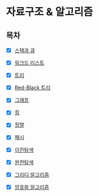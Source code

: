 # 자료구조 & 알고리즘

## 목차

* [x] [스택과 큐](https://github.com/jhy0285/CS-ALL-IN-ONE/blob/main/Algorithm/algorithm_stack_and_queue.md)

* [x] [링크드 리스트](https://github.com/jhy0285/CS-ALL-IN-ONE/blob/main/Algorithm/algorithm_linkedlist.md)

* [x] [트리](https://github.com/jhy0285/CS-ALL-IN-ONE/blob/main/Algorithm/algorithm_tree.md)

* [x] [Red-Black 트리](https://github.com/jhy0285/CS-ALL-IN-ONE/blob/main/Algorithm/algorithm_red_black_tree.md)

* [x] [그래프](https://github.com/jhy0285/CS-ALL-IN-ONE/blob/main/Algorithm/algorithm_graph.md)

* [x] [힙](https://github.com/jhy0285/CS-ALL-IN-ONE/blob/main/Algorithm/algorithm_heap.md)

* [x] [정렬](https://github.com/jhy0285/CS-ALL-IN-ONE/blob/main/Algorithm/algorithm_sort.md)

* [x] [해시](https://github.com/jhy0285/CS-ALL-IN-ONE/blob/main/Algorithm/algorithm_hash.md)

* [x] [이진탐색](https://github.com/jhy0285/CS-ALL-IN-ONE/blob/main/Algorithm/algorithm_binary_search.md)

* [x] [완전탐색](https://github.com/jhy0285/CS-ALL-IN-ONE/blob/main/Algorithm/algorithm_brute_force_search.md)

* [x] [그리디 알고리즘](https://github.com/jhy0285/CS-ALL-IN-ONE/blob/main/Algorithm/algorithm_greedy.md)

* [x] [암호화 알고리즘](https://github.com/jhy0285/CS-ALL-IN-ONE/blob/main/Algorithm/algorithm_cryptography.md)
